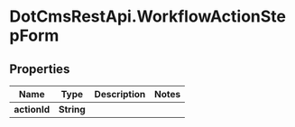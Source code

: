 # DotCmsRestApi.WorkflowActionStepForm

## Properties

Name | Type | Description | Notes
------------ | ------------- | ------------- | -------------
**actionId** | **String** |  | 


